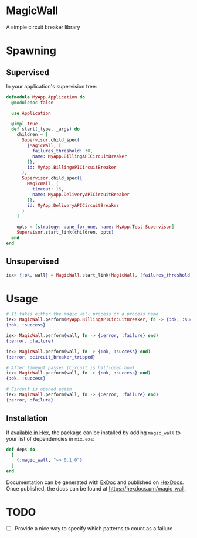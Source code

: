 # MagicWall

A simple circuit breaker library

# Spawning

## Supervised

In your application's supervision tree:

```elixir 
defmodule MyApp.Application do
  @moduledoc false

  use Application

  @impl true
  def start(_type, _args) do
    children = [
      Supervisor.child_spec(
        {MagicWall, [
          failures_threshold: 30,
          name: MyApp.BillingAPICircuitBreaker
        ]},
        id: MyApp.BillingAPICircuitBreaker
      ),
      Supervisor.child_spec({
        MagicWall, [
          timeout: 15,
          name: MyApp.DeliveryAPICircuitBreaker
        ]},
        id: MyApp.DeliveryAPICircuitBreaker
      )
    ]

    opts = [strategy: :one_for_one, name: MyApp.Test.Supervisor]
    Supervisor.start_link(children, opts)
  end
end
```

## Unsupervised

```elixir
iex> {:ok, wall} = MagicWall.start_link(MagicWall, [failures_threshold: 1])
```

# Usage

```elixir
# It takes either the magic wall process or a process name
iex> MagicWall.perform(MyApp.BillingAPICircuitBreaker, fn -> {:ok, :success} end)
{:ok, :success}

iex> MagicWall.perform(wall, fn -> {:error, :failure} end)
{:error, :failure}

iex> MagicWall.perform(wall, fn -> {:ok, :success} end)
{:error, :circuit_breaker_tripped}

# After timeout passes (circuit is half-open now)
iex> MagicWall.perform(wall, fn -> {:ok, :success} end)
{:ok, :success}

# Circuit is opened again
iex> MagicWall.perform(wall, fn -> {:error, :failure} end)
{:error, :failure}
```

## Installation

If [available in Hex](https://hex.pm/docs/publish), the package can be installed
by adding `magic_wall` to your list of dependencies in `mix.exs`:

```elixir
def deps do
  [
    {:magic_wall, "~> 0.1.0"}
  ]
end
```

Documentation can be generated with [ExDoc](https://github.com/elixir-lang/ex_doc)
and published on [HexDocs](https://hexdocs.pm). Once published, the docs can
be found at <https://hexdocs.pm/magic_wall>.

# TODO
- [ ] Provide a nice way to specify which patterns to count as a failure
